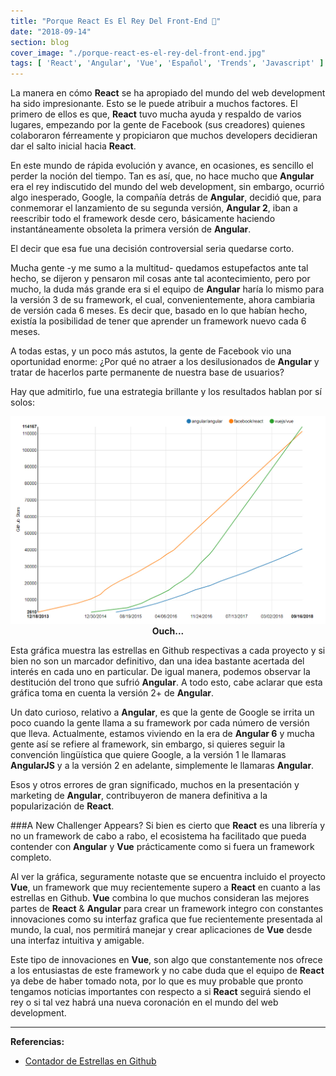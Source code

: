 ```yaml
---
title: "Porque React Es El Rey Del Front-End 👑"
date: "2018-09-14"
section: blog
cover_image: "./porque-react-es-el-rey-del-front-end.jpg"
tags: [ 'React', 'Angular', 'Vue', 'Español', 'Trends', 'Javascript' ]
---
```


La manera en cómo <span class="react">**React**</span> se ha apropiado del mundo del web development ha sido impresionante. Esto se le puede atribuir a muchos factores. El primero de ellos es que,  <span class="react">**React**</span> tuvo mucha ayuda y respaldo de varios lugares, empezando por la gente de Facebook (sus creadores) quienes colaboraron férreamente y propiciaron que muchos developers decidieran dar el salto inicial hacia <span class="react">**React**</span>.

En este mundo de rápida evolución y avance, en ocasiones, es sencillo el perder la noción del tiempo. Tan es así, que, no hace mucho que <span class="angular">**Angular**</span> era el rey indiscutido del mundo del web development, sin embargo, ocurrió algo inesperado, Google, la compañía detrás de <span class="angular">**Angular**</span>, decidió que, para conmemorar el lanzamiento de su segunda versión, <span class="angular">**Angular 2**</span>, iban a reescribir todo el framework desde cero, básicamente haciendo instantáneamente obsoleta la primera versión de <span class="angular">**Angular**</span>.

El decir que esa fue una decisión controversial seria quedarse corto.

Mucha gente -y me sumo a la multitud- quedamos estupefactos ante tal hecho, se dijeron y pensaron mil cosas ante tal acontecimiento, pero por mucho, la duda más grande era si el equipo de <span class="angular">**Angular**</span> haría lo mismo para la versión 3 de su framework, el cual, convenientemente, ahora cambiaria de versión cada 6 meses. Es decir que, basado en lo que habían hecho, existía la posibilidad de tener que aprender un framework nuevo cada 6 meses.

A todas estas, y un poco más astutos, la gente de Facebook vio una oportunidad enorme: ¿Por qué no atraer a los desilusionados de <span class="angular">**Angular**</span> y tratar de hacerlos parte permanente de nuestra base de usuarios? 

Hay que admitirlo, fue una estrategia brillante y los resultados hablan por sí solos:
<p style="text-align: center; font-weight: 700;"><img src="./estrellas-en-github-react-angular-vue.jpg" alt="Redux definición 1" /> Ouch... </p>

Esta gráfica muestra las estrellas en Github respectivas a cada proyecto y si bien no son un marcador definitivo, dan una idea bastante acertada del interés en cada uno en particular. De igual manera, podemos observar la destitución del trono que sufrió <span class="angular">**Angular**</span>. A todo esto, cabe aclarar que esta gráfica  toma en cuenta la versión 2+ de <span class="angular">**Angular**</span>.

Un dato curioso, relativo a <span class="angular">**Angular**</span>, es que la gente de Google  se irrita un poco cuando la gente llama a su framework por cada número de versión que lleva. Actualmente, estamos viviendo en la era de <span class="angular">**Angular 6**</span> y mucha gente así se refiere al framework, sin embargo, si quieres seguir la convención lingüística que quiere Google, a la versión 1 le llamaras <span class="angular">**AngularJS**</span> y a la versión 2 en adelante, simplemente le llamaras <span class="angular">**Angular**</span>.

Esos y otros errores de gran significado, muchos en la presentación y marketing de <span class="angular">**Angular**</span>, contribuyeron de manera definitiva a la popularización de <span class="react">**React**</span>. 

###A New Challenger Appears?
Si bien es cierto que <span class="react">**React**</span> es una librería y no un framework de cabo a rabo, el ecosistema ha facilitado que pueda contender con <span class="angular">**Angular**</span> y <span class="vue">**Vue**</span> prácticamente como si fuera un framework completo. 

Al ver la gráfica, seguramente notaste que se encuentra incluido el proyecto <span class="vue">**Vue**</span>, un framework que muy recientemente supero a <span class="react">**React**</span> en cuanto a las estrellas en Github. <span class="vue">**Vue**</span> combina lo que muchos consideran las mejores partes de <span class="react">**React**</span> &amp; <span class="angular">**Angular**</span> para crear un framework integro con constantes innovaciones como su interfaz grafica que fue recientemente presentada al mundo, la cual, nos permitirá manejar y crear aplicaciones de <span class="vue">**Vue**</span> desde una interfaz intuitiva y amigable.

Este tipo de innovaciones en <span class="vue">**Vue**</span>, son algo que constantemente nos ofrece a los entusiastas de este framework y no cabe duda que el equipo de <span class="react">**React**</span> ya debe de haber tomado nota, por lo que es muy probable que pronto tengamos noticias importantes con respecto a si <span class="react">**React**</span> seguirá siendo el rey o si tal vez habrá una nueva coronación en el mundo del web development.

***


**Referencias:**

* [Contador de Estrellas en Github](http://www.timqian.com/star-history/#facebook/react&angular/angular&vuejs/vue)